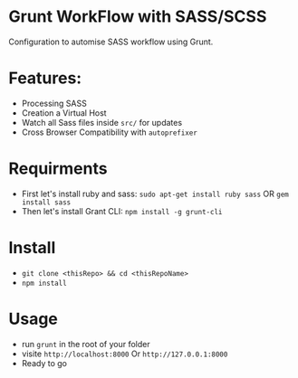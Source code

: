 # Grunt WorkFlow with SASS/SCSS

Configuration to automise SASS workflow using Grunt.

# Features:

- Processing SASS
- Creation a Virtual Host
- Watch all Sass files inside ```src/``` for updates
- Cross Browser Compatibility with ```autoprefixer```

# Requirments

- First let's install ruby and sass: ```sudo apt-get install ruby sass``` OR ```gem install sass```
- Then let's install Grant CLI: ``` npm install -g grunt-cli  ```

# Install
- ``` git clone <thisRepo> && cd <thisRepoName> ```
- ``` npm install ```

# Usage 

- run ``` grunt ``` in the root of your folder
- visite ```http://localhost:8000``` Or ```http://127.0.0.1:8000```
- Ready to go
